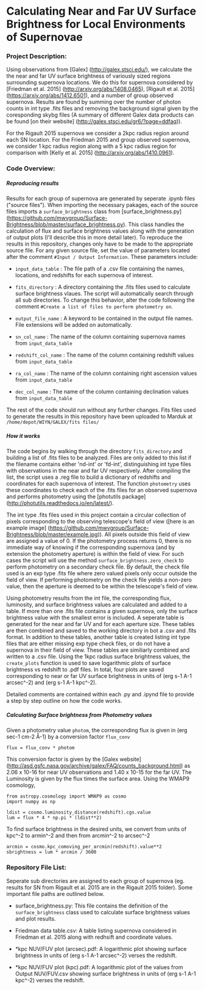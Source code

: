 # Calculating Near and Far UV Surface Brightness for Local Environments of Supernovae

### Project Description:

Using observations from [Galex] (http://galex.stsci.edu/), we calculate the the near and far UV surface brightness of variously sized regions surrounding supernova locations. We do this for supernova considered by [Friedman et al. 2015] (http://arxiv.org/abs/1408.0465), [Rigault et al. 2015] (https://arxiv.org/abs/1412.6501), and a number of group observed supernova. Results are found by summing over the number of photon counts in int type .fits files and removing the background signal given by the coresponding skybg files (A summary of different Galex data products can be found [on their website] (http://galex.stsci.edu/gr6/?page=ddfaq)).

For the Rigault 2015 supernova we consider a 2kpc radius region around each SN location. For the Friedman 2015 and group observed supernova, we consider 1 kpc radius region along with a 5 kpc radius region for comparison with [Kelly et al. 2015] (http://arxiv.org/abs/1410.0961).

### Code Overview:

##### Reproducing results

Results for each group of supernova are generated by seperate .ipynb files ("source files"). When importing the necessary pakages, each of the source files imports a `surface_brightness` class from [surface_brightness.py] (https://github.com/mwvgroup/Surface-Brightness/blob/master/surface_brightness.py). This class handles the calculation of flux and surface brightness values along with the generation of output plots (I'll describe this in more detail later). To reproduce the results in this repository, changes only have to be made to the appropriate source file. For any given source file, set the value of parameters located after the comment `#Input / Output Information`. These parameters include:

* `input_data_table` : The file path of a .csv file containing the names, locations, and redshifts for each supernova of interest.

* `fits_directory` : A directory containing the .fits files used to calculate surface brightness vlaues. The script will automatically search through all sub directories. To change this behavior, alter the code following the comment `#Create a list of files to perform photometry on`.

* `output_file_name` : A keyword to be contained in the output file names. File extensions will be added on automatically.

* `sn_col_name` : The name of the column containing supernova names from `input_data_table` 
* `redshift_col_name` : The name of the column containing redshift values from `input_data_table` 
* `ra_col_name` : The name of the column containing right ascension values from `input_data_table` 
* `dec_col_name` : The name of the column containing declination values from `input_data_table` 

The rest of the code should run without any further changes. Fits files used to generate the results in this repository have been uploaded to Marduk at `/home/depot/WIYN/GALEX/fits files/`

##### How it works

The code begins by walking through the directory `fits_directory` and building a list of .fits files to be analyzed. Files are only added to this list if the filename contains either 'nd-int' or 'fd-int', distinguishing int type files with observations in the near and far UV respectively. After compiling the list, the script uses a .reg file to build a dictionary of redshifts and coordinates for each supernova of interest. The function `photometry` uses these coordinates to check each of the .fits files for an observed supernova and performs photometry using the [photutils package] (http://photutils.readthedocs.io/en/latest/).

The int type .fits files used in this project contain a circular collection of pixels corresponding to the observing telescope's field of view ([here is an example image] (https://github.com/mwvgroup/Surface-Brightness/blob/master/example.jpg)). All pixels outside this field of view are assigned a value of 0. If the photometry process returns 0, there is no immediate way of knowing if the corresponding supernova (and by extension the photometry aperture) is within the field of view. For such cases the script will use the method `surface_brightness.zero_check` to perform photometry on a secondary check file. By default, the check file used is an exp type .fits file where zero valued pixels only occur outside the field of view. If performing photometry on the check file yields a non-zero value, then the aperture is deemed to be within the telescope's field of view.

Using photometry results from the int file, the corresponding flux, luminosity, and surface brightness values are calculated and added to a table. If more than one .fits file contains a given supernova, only the surface brightness value with the smallest error is included. A seperate table is generated for the near and far UV and for each aperture size. These tables are then combined and saved to the working directory in bot a .csv and .fits format. In addition to these tables, another table is created listing int type files that are either missing exp type check files, or do not have a supernova in their field of view. These tables are similiarly combined and written to a .csv file. Using the 1kpc radius surface brightness values, the `create_plots` function is used to save logarithmic plots of surface brightness vs redshift to .pdf files. In total, four plots are saved corresponding to near or far UV surface brightness in units of (erg s-1 A-1 arcsec^-2) and (erg s-1 A-1 kpc^-2).

Detailed comments are contained within each .py and .ipynd file to provide a step by step outline on how the code works.

##### Calculating Surface brightness from Photometry values

Given a photometry value `photom`, the corresponding flux is given in (erg sec-1 cm-2 Å-1) by a conversion factor `flux_conv`

    flux = flux_conv * photom 

This conversion factor is given by the [Galex website] (http://asd.gsfc.nasa.gov/archive/galex/FAQ/counts_background.html) as  2.06 x 10-16 for near UV observations and 1.40 x 10-15 for the far UV. The Luminosity is given by the flux times the surface area.
Using the WMAP9 cosmology, 

    from astropy.cosmology import WMAP9 as cosmo
    import numpy as np
    
    ldist = cosmo.luminosity_distance(redshift).cgs.value
    lum = flux * 4 * np.pi * (ldist**2) 
    
To find surface brightness in the desired units, we convert from units of kpc^-2 to armin^-2 and then from arcmin^-2 to arcsec^-2

    arcmin = cosmo.kpc_comoving_per_arcmin(redshift).value**2 
    sbrightness = lum * arcmin / 3600

### Repository File List:

Seperate sub directories are assigned to each group of supernova (eg. results for SN from Rigault et al. 2015 are in the Rigault 2015 folder). Some important file paths are outlined below.

* surface_brightness.py: This file contains the definition of the `surface_brightness` class used to calculate surface brightness values and plot results.

* Friedman data table.csv: A table listing supernova considered in Friedman et al. 2015 along with redhsift and coordinate values.

* *kpc NUV/FUV plot (arcsec).pdf: A logarithmic plot showing surface brightness in units of (erg s-1 A-1 arcsec^-2) verses the redshift.

* *kpc NUV/FUV plot (kpc).pdf: A logarithmic plot of the values from Output NUV/FUV.csv showing surface brightness in units of (erg s-1 A-1 kpc^-2) verses the redshift.
